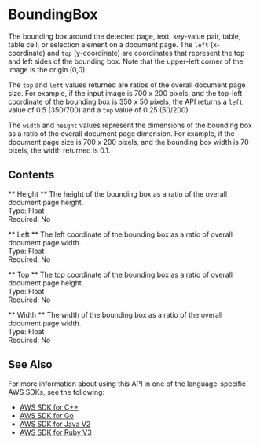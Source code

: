 # BoundingBox<a name="API_BoundingBox"></a>

The bounding box around the detected page, text, key\-value pair, table, table cell, or selection element on a document page\. The `left` \(x\-coordinate\) and `top` \(y\-coordinate\) are coordinates that represent the top and left sides of the bounding box\. Note that the upper\-left corner of the image is the origin \(0,0\)\. 

The `top` and `left` values returned are ratios of the overall document page size\. For example, if the input image is 700 x 200 pixels, and the top\-left coordinate of the bounding box is 350 x 50 pixels, the API returns a `left` value of 0\.5 \(350/700\) and a `top` value of 0\.25 \(50/200\)\.

The `width` and `height` values represent the dimensions of the bounding box as a ratio of the overall document page dimension\. For example, if the document page size is 700 x 200 pixels, and the bounding box width is 70 pixels, the width returned is 0\.1\. 

## Contents<a name="API_BoundingBox_Contents"></a>

 ** Height **   <a name="Textract-Type-BoundingBox-Height"></a>
The height of the bounding box as a ratio of the overall document page height\.  
Type: Float  
Required: No

 ** Left **   <a name="Textract-Type-BoundingBox-Left"></a>
The left coordinate of the bounding box as a ratio of overall document page width\.  
Type: Float  
Required: No

 ** Top **   <a name="Textract-Type-BoundingBox-Top"></a>
The top coordinate of the bounding box as a ratio of overall document page height\.  
Type: Float  
Required: No

 ** Width **   <a name="Textract-Type-BoundingBox-Width"></a>
The width of the bounding box as a ratio of the overall document page width\.  
Type: Float  
Required: No

## See Also<a name="API_BoundingBox_SeeAlso"></a>

For more information about using this API in one of the language\-specific AWS SDKs, see the following:
+  [AWS SDK for C\+\+](https://docs.aws.amazon.com/goto/SdkForCpp/textract-2018-06-27/BoundingBox) 
+  [AWS SDK for Go](https://docs.aws.amazon.com/goto/SdkForGoV1/textract-2018-06-27/BoundingBox) 
+  [AWS SDK for Java V2](https://docs.aws.amazon.com/goto/SdkForJavaV2/textract-2018-06-27/BoundingBox) 
+  [AWS SDK for Ruby V3](https://docs.aws.amazon.com/goto/SdkForRubyV3/textract-2018-06-27/BoundingBox) 